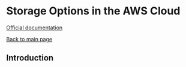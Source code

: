 # Storage Options in the AWS Cloud

[Official documentation](http://d0.awsstatic.com/whitepapers/aws-storage-options.pdf)  

[Back to main page](/page/aws_architect)

## Introduction

